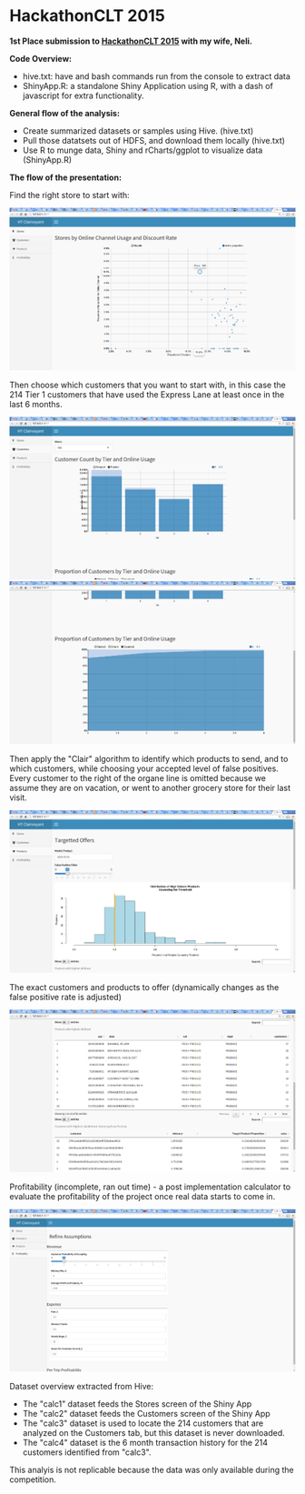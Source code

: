 # HackathonCLT 2015

**1st Place submission to <a href="http://www.hackathonclt.org/">HackathonCLT 2015</a> with my wife, Neli.**

**Code Overview:**

  - hive.txt:  have and bash commands run from the console to extract data
  - ShinyApp.R:  a standalone Shiny Application using R, with a dash of javascript for extra functionality.

**General flow of the analysis:**
  - Create summarized datasets or samples using Hive. (hive.txt)
  - Pull those datatsets out of HDFS, and download them locally (hive.txt)
  - Use R to munge data, Shiny and rCharts/ggplot to visualize data (ShinyApp.R)

**The flow of the presentation:**

Find the right store to start with:

<img src="https://github.com/benporter/hackathonclt2015/blob/master/screenshots/1%20-%20Stores%20Page.png?raw=true"/>

Then choose which customers that you want to start with, in this case the 214 Tier 1 customers that have used the Express Lane at least once in the last 6 months.

<img src="https://github.com/benporter/hackathonclt2015/blob/master/screenshots/2a%20-%20Customers.png?raw=true"/>

<img src="https://github.com/benporter/hackathonclt2015/blob/master/screenshots/2b%20-%20Customers.png?raw=true"/>

Then apply the "Clair" algorithm to identify which products to send, and to which customers, while choosing your accepted level of false positives. Every customer to the right of the organe line is omitted because we assume they are on vacation, or went to another grocery store for their last visit.

<img src="https://github.com/benporter/hackathonclt2015/blob/master/screenshots/3a%20-%20Products.png?raw=true"/>

The exact customers and products to offer (dynamically changes as the false positive rate is adjusted)

<img src="https://github.com/benporter/hackathonclt2015/blob/master/screenshots/3b%20-%20Products.png?raw=true"/>

Profitability (incomplete, ran out time) - a post implementation calculator to evaluate the profitability of the project once real data starts to come in.

<img src="https://github.com/benporter/hackathonclt2015/blob/master/screenshots/4%20-%20Profitability.png?raw=true"/>


Dataset overview extracted from Hive:

  - The "calc1" dataset feeds the Stores screen of the Shiny App
  - The "calc2" dataset feeds the Customers screen of the Shiny App
  - The "calc3" dataset is used to locate the 214 customers that are analyzed on the Customers tab, but this dataset is never downloaded.
  - The "calc4" dataset is the 6 month transaction history for the 214 customers identified from "calc3".

This analyis is not replicable because the data was only available during the competition.

